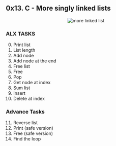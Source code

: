 ## 0x13. C - More singly linked lists
<p align="center"><img src="https://www.simplilearn.com/ice9/free_resources_article_thumb/Types-of-Linked-List/types_of_linked_list-what-img2.PNG" alt="more linked list"></p>

### ALX TASKS
0. Print list
1. List length
2. Add node
3. Add node at the end
4. Free list
5. Free
6. Pop
7. Get node at index
8. Sum list
9. Insert
10. Delete at index

### Advance Tasks
11. Reverse list
12. Print (safe version)
13. Free (safe version)
14. Find the loop
